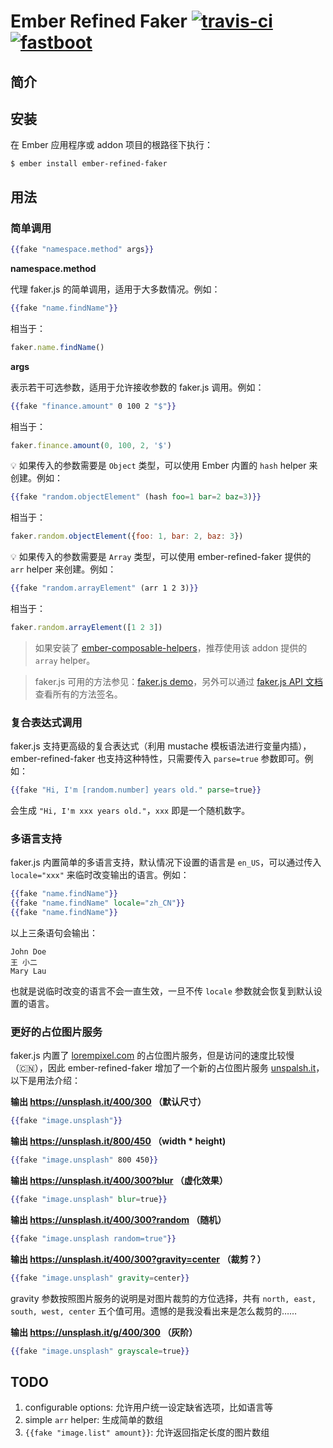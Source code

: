 # Ember Refined Faker [![travis-ci][travis-ci]][travis-link] [![fastboot][fastboot]][self]

[self]: https://github.com/very-geek/ember-refined-faker	"Ember Refined Faker"
[travis-link]: https://travis-ci.org/very-geek/ember-refined-faker
[travis-ci]: https://img.shields.io/travis/very-geek/ember-refined-faker/master.svg?style=flat-square
[fastboot]: https://img.shields.io/badge/%20fastboot--compatible%20-yes-brightgreen.svg?style=flat-square

## 简介

## 安装

在 Ember 应用程序或 addon 项目的根路径下执行：

```shell
$ ember install ember-refined-faker
```

## 用法

### 简单调用

```handlebars
{{fake "namespace.method" args}}
```

**namespace.method**

代理 faker.js 的简单调用，适用于大多数情况。例如：

```handlebars
{{fake "name.findName"}}
```

相当于：

```javascript
faker.name.findName()
```

**args**

表示若干可选参数，适用于允许接收参数的 faker.js 调用。例如：

```handlebars
{{fake "finance.amount" 0 100 2 "$"}}
```

相当于：

```javascript
faker.finance.amount(0, 100, 2, '$')
```

💡 如果传入的参数需要是 `Object` 类型，可以使用 Ember 内置的 `hash` helper 来创建。例如：

```handlebars
{{fake "random.objectElement" (hash foo=1 bar=2 baz=3)}}
```

相当于：

```javascript
faker.random.objectElement({foo: 1, bar: 2, baz: 3})
```

💡 如果传入的参数需要是 `Array` 类型，可以使用 ember-refined-faker 提供的 `arr` helper 来创建。例如：

```handlebars
{{fake "random.arrayElement" (arr 1 2 3)}}
```

相当于：

```javascript
faker.random.arrayElement([1 2 3])
```

> 如果安装了 [ember-composable-helpers](https://github.com/DockYard/ember-composable-helpers)，推荐使用该 addon 提供的 `array` helper。

> faker.js 可用的方法参见：[faker.js demo](https://cdn.rawgit.com/Marak/faker.js/master/examples/browser/index.html)，另外可以通过 [faker.js API 文档](http://marak.github.io/faker.js/faker.html)查看所有的方法签名。

### 复合表达式调用

faker.js 支持更高级的复合表达式（利用 mustache 模板语法进行变量内插），ember-refined-faker 也支持这种特性，只需要传入 `parse=true` 参数即可。例如：

```handlebars
{{fake "Hi, I'm [random.number] years old." parse=true}}
```

会生成 `"Hi, I'm xxx years old."`，`xxx` 即是一个随机数字。

### 多语言支持

faker.js 内置简单的多语言支持，默认情况下设置的语言是 `en_US`，可以通过传入 `locale="xxx"` 来临时改变输出的语言。例如：

```handlebars
{{fake "name.findName"}}
{{fake "name.findName" locale="zh_CN"}}
{{fake "name.findName"}}
```

以上三条语句会输出：

```
John Doe
王 小二
Mary Lau
```

也就是说临时改变的语言不会一直生效，一旦不传 `locale` 参数就会恢复到默认设置的语言。

### 更好的占位图片服务

faker.js 内置了 [lorempixel.com](http://lorempixel.com/) 的占位图片服务，但是访问的速度比较慢（🇨🇳），因此 ember-refined-faker 增加了一个新的占位图片服务 [unspalsh.it](https://unsplash.it)，以下是用法介绍：

**输出 https://unsplash.it/400/300 （默认尺寸）**

```handlebars
{{fake "image.unsplash"}}
```

**输出 https://unsplash.it/800/450 （width * height)**

```handlebars
{{fake "image.unsplash" 800 450}}
```

**输出 https://unsplash.it/400/300?blur （虚化效果）**

```handlebars
{{fake "image.unsplash" blur=true}}
```

**输出 https://unsplash.it/400/300?random （随机）**

```handlebars
{{fake "image.unsplash random=true"}}
```

**输出 https://unsplash.it/400/300?gravity=center （裁剪？）**

```handlebars
{{fake "image.unsplash" gravity=center}}
```

gravity 参数按照图片服务的说明是对图片裁剪的方位选择，共有 `north, east, south, west, center` 五个值可用。遗憾的是我没看出来是怎么裁剪的……

**输出 https://unsplash.it/g/400/300 （灰阶）**

```handlebars
{{fake "image.unsplash" grayscale=true}}
```

## TODO

1. configurable options: 允许用户统一设定缺省选项，比如语言等
2. simple `arr` helper: 生成简单的数组
3. `{{fake "image.list" amount}}`: 允许返回指定长度的图片数组
